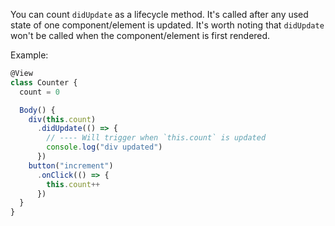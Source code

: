You can count `didUpdate` as a lifecycle method. It's called after any used state of one component/element is updated. 
It's worth noting that `didUpdate` won't be called when the component/element is first rendered.

Example:
```js
@View
class Counter {
  count = 0

  Body() {
    div(this.count)
      .didUpdate(() => {
        // ---- Will trigger when `this.count` is updated
        console.log("div updated")
      })
    button("increment")
      .onClick(() => {
        this.count++
      })
  }
}
```
